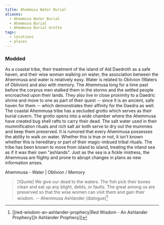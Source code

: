 ```yaml
---
title: Ahemmusa Water Burial
aliases:
  - Ahemmusa Water Burial
  - Ahemmusa Burial
  - Ahemmusa Burial Grotto
tags:
  - locations
  - places
---
```

### Modded
As a coastal tribe, their treatment of the island of Ald Daedroth as a safe haven, and their wise woman walking on water, the association between the Ahemmusa and water is relatively easy. Water is related to Oblivion (Waters of Oblivion) and also with memory. The Ahemmusa long for a time past before the corprus men stalked them in the storms and the settled people encroached upon their lands. They also live in close proximity to a Daedric shrine and move to one as part of their quest -- since it is an ancient, safe haven for them -- which demonstrates their affinity for the Daedra as well. The coastal Ahemmusa tribe has a secluded grotto which serves as their burial cavern. The grotto opens into a wide chamber where the Ahemmusa have created bug shell rafts to carry their dead. The salt water used in their mummification rituals and rich salt air both serve to dry out the mummies and keep them preserved. It is rumored that every Ahemmusa possesses the ability to walk on water. Whether this is true or not, it isn't known whether this is hereditary or part of their magic-imbued tribal rituals. The tribe has been known to move from island to island, treating the inland sea as if it was their own "ashlands". Just as the sea is a fickle mistress, the Ahemmusa are flighty and prone to abrupt changes in plans as new information arises.

Ahemmusa - Water | Oblivion / Memory

> [!Quote]
> We give our dead to the waters. The fish pick their bones clean and eat up any blight, debts, or faults. The great among us are preserved so that the wise women can visit them and gain their wisdom.
> -- Ahemmusa Ashlander (dialogue)[^1]

[^1]: [[red-wisdom-an-ashlander-prophecy|Red Wisdom - An Ashlander Prophecy]]n Ashlander Prophecy]]